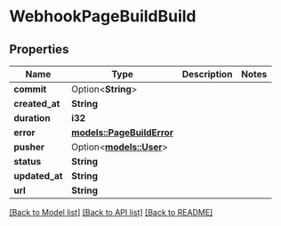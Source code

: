# WebhookPageBuildBuild

## Properties

Name | Type | Description | Notes
------------ | ------------- | ------------- | -------------
**commit** | Option<**String**> |  | 
**created_at** | **String** |  | 
**duration** | **i32** |  | 
**error** | [**models::PageBuildError**](page_build_error.md) |  | 
**pusher** | Option<[**models::User**](User.md)> |  | 
**status** | **String** |  | 
**updated_at** | **String** |  | 
**url** | **String** |  | 

[[Back to Model list]](../README.md#documentation-for-models) [[Back to API list]](../README.md#documentation-for-api-endpoints) [[Back to README]](../README.md)



